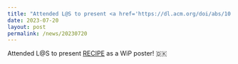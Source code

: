 ```yaml
---
title: "Attended L@S to present <a href='https://dl.acm.org/doi/abs/10.1145/3573051.3596200'>RECIPE</a> as a WiP poster! 🇩🇰"
date: 2023-07-20
layout: post
permalink: /news/20230720
---
```


Attended L@S to present <a href='https://dl.acm.org/doi/abs/10.1145/3573051.3596200'>RECIPE</a> as a WiP poster! 🇩🇰

